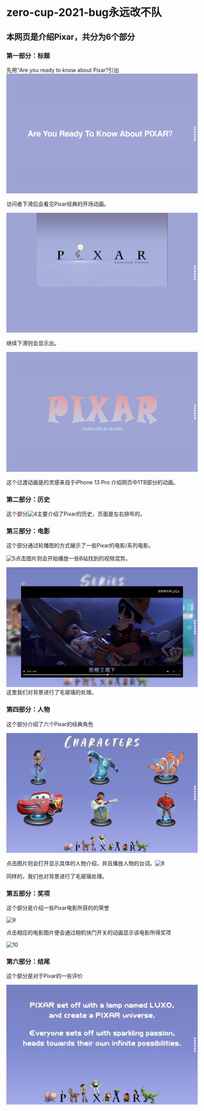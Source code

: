 # zero-cup-2021-bug永远改不队
## 本网页是介绍Pixar，共分为6个部分

### 第一部分：标题

先用“Are you ready to know about Pixar?引出![1](/readme/1.png)

访问者下滑后会看见Pixar经典的开场动画。

![2](/readme/2.png)

继续下滑则会显示出。

![3](/readme/3.png)

这个过渡动画是的灵感来自于iPhone 13 Pro 介绍网页中1TB部分的动画。

### 第二部分：历史

这个部分![4](/readme/4.png)主要介绍了Pixar的历史，页面是左右排布的。

### 第三部分：电影

这个部分通过轮播图的方式展示了一些Pixar的电影/系列电影。

![5](/readme/5.png)点击图片则会开始播放一些B站找到的视频混剪。

![6](/readme/6.png)这里我们对背景进行了毛玻璃的处理。



### 第四部分：人物

这个部分介绍了六个Pixar的经典角色

![7](/readme/7.png)

点击图片则会打开显示具体的人物介绍，并且播放人物的台词。![8](/readme/8.png)



同样的，我们也对背景进行了毛玻璃处理。

### 第五部分：奖项

这个部分是介绍一些Pixar电影所获的的荣誉

![9](/readme/9.png)

点击相应的电影图片便会通过相机快门开关的动画显示该电影所得奖项



![10](/readme/11.png)

### 第六部分：结尾

这个部分是对于Pixar的一些评价

![12](/readme/12.png)
